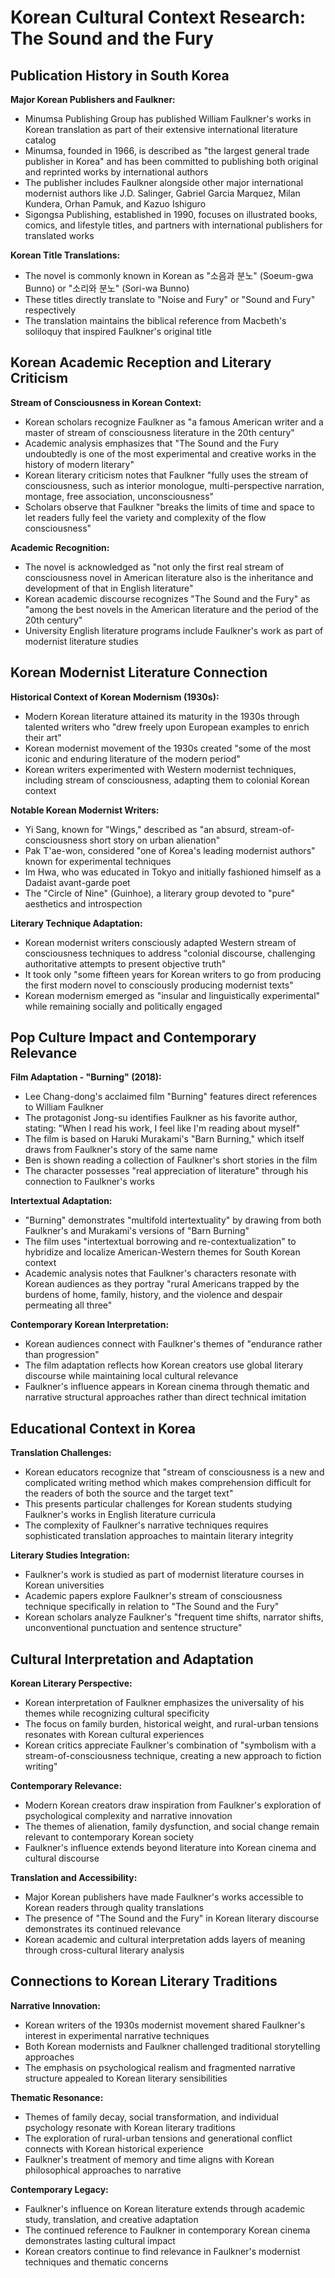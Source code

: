 # Korean Cultural Context Research: The Sound and the Fury

## Publication History in South Korea

**Major Korean Publishers and Faulkner:**
- Minumsa Publishing Group has published William Faulkner's works in Korean translation as part of their extensive international literature catalog
- Minumsa, founded in 1966, is described as "the largest general trade publisher in Korea" and has been committed to publishing both original and reprinted works by international authors
- The publisher includes Faulkner alongside other major international modernist authors like J.D. Salinger, Gabriel Garcia Marquez, Milan Kundera, Orhan Pamuk, and Kazuo Ishiguro
- Sigongsa Publishing, established in 1990, focuses on illustrated books, comics, and lifestyle titles, and partners with international publishers for translated works

**Korean Title Translations:**
- The novel is commonly known in Korean as "소음과 분노" (Soeum-gwa Bunno) or "소리와 분노" (Sori-wa Bunno)
- These titles directly translate to "Noise and Fury" or "Sound and Fury" respectively
- The translation maintains the biblical reference from Macbeth's soliloquy that inspired Faulkner's original title

## Korean Academic Reception and Literary Criticism

**Stream of Consciousness in Korean Context:**
- Korean scholars recognize Faulkner as "a famous American writer and a master of stream of consciousness literature in the 20th century"
- Academic analysis emphasizes that "The Sound and the Fury undoubtedly is one of the most experimental and creative works in the history of modern literary"
- Korean literary criticism notes that Faulkner "fully uses the stream of consciousness, such as interior monologue, multi-perspective narration, montage, free association, unconsciousness"
- Scholars observe that Faulkner "breaks the limits of time and space to let readers fully feel the variety and complexity of the flow consciousness"

**Academic Recognition:**
- The novel is acknowledged as "not only the first real stream of consciousness novel in American literature also is the inheritance and development of that in English literature"
- Korean academic discourse recognizes "The Sound and the Fury" as "among the best novels in the American literature and the period of the 20th century"
- University English literature programs include Faulkner's work as part of modernist literature studies

## Korean Modernist Literature Connection

**Historical Context of Korean Modernism (1930s):**
- Modern Korean literature attained its maturity in the 1930s through talented writers who "drew freely upon European examples to enrich their art"
- Korean modernist movement of the 1930s created "some of the most iconic and enduring literature of the modern period"
- Korean writers experimented with Western modernist techniques, including stream of consciousness, adapting them to colonial Korean context

**Notable Korean Modernist Writers:**
- Yi Sang, known for "Wings," described as "an absurd, stream-of-consciousness short story on urban alienation"
- Pak T'ae-won, considered "one of Korea's leading modernist authors" known for experimental techniques
- Im Hwa, who was educated in Tokyo and initially fashioned himself as a Dadaist avant-garde poet
- The "Circle of Nine" (Guinhoe), a literary group devoted to "pure" aesthetics and introspection

**Literary Technique Adaptation:**
- Korean modernist writers consciously adapted Western stream of consciousness techniques to address "colonial discourse, challenging authoritative attempts to present objective truth"
- It took only "some fifteen years for Korean writers to go from producing the first modern novel to consciously producing modernist texts"
- Korean modernism emerged as "insular and linguistically experimental" while remaining socially and politically engaged

## Pop Culture Impact and Contemporary Relevance

**Film Adaptation - "Burning" (2018):**
- Lee Chang-dong's acclaimed film "Burning" features direct references to William Faulkner
- The protagonist Jong-su identifies Faulkner as his favorite author, stating: "When I read his work, I feel like I'm reading about myself"
- The film is based on Haruki Murakami's "Barn Burning," which itself draws from Faulkner's story of the same name
- Ben is shown reading a collection of Faulkner's short stories in the film
- The character possesses "real appreciation of literature" through his connection to Faulkner's works

**Intertextual Adaptation:**
- "Burning" demonstrates "multifold intertextuality" by drawing from both Faulkner's and Murakami's versions of "Barn Burning"
- The film uses "intertextual borrowing and re-contextualization" to hybridize and localize American-Western themes for South Korean context
- Academic analysis notes that Faulkner's characters resonate with Korean audiences as they portray "rural Americans trapped by the burdens of home, family, history, and the violence and despair permeating all three"

**Contemporary Korean Interpretation:**
- Korean audiences connect with Faulkner's themes of "endurance rather than progression"
- The film adaptation reflects how Korean creators use global literary discourse while maintaining local cultural relevance
- Faulkner's influence appears in Korean cinema through thematic and narrative structural approaches rather than direct technical imitation

## Educational Context in Korea

**Translation Challenges:**
- Korean educators recognize that "stream of consciousness is a new and complicated writing method which makes comprehension difficult for the readers of both the source and the target text"
- This presents particular challenges for Korean students studying Faulkner's works in English literature curricula
- The complexity of Faulkner's narrative techniques requires sophisticated translation approaches to maintain literary integrity

**Literary Studies Integration:**
- Faulkner's work is studied as part of modernist literature courses in Korean universities
- Academic papers explore Faulkner's stream of consciousness technique specifically in relation to "The Sound and the Fury"
- Korean scholars analyze Faulkner's "frequent time shifts, narrator shifts, unconventional punctuation and sentence structure"

## Cultural Interpretation and Adaptation

**Korean Literary Perspective:**
- Korean interpretation of Faulkner emphasizes the universality of his themes while recognizing cultural specificity
- The focus on family burden, historical weight, and rural-urban tensions resonates with Korean cultural experiences
- Korean critics appreciate Faulkner's combination of "symbolism with a stream-of-consciousness technique, creating a new approach to fiction writing"

**Contemporary Relevance:**
- Modern Korean creators draw inspiration from Faulkner's exploration of psychological complexity and narrative innovation
- The themes of alienation, family dysfunction, and social change remain relevant to contemporary Korean society
- Faulkner's influence extends beyond literature into Korean cinema and cultural discourse

**Translation and Accessibility:**
- Major Korean publishers have made Faulkner's works accessible to Korean readers through quality translations
- The presence of "The Sound and the Fury" in Korean literary discourse demonstrates its continued relevance
- Korean academic and cultural interpretation adds layers of meaning through cross-cultural literary analysis

## Connections to Korean Literary Traditions

**Narrative Innovation:**
- Korean writers of the 1930s modernist movement shared Faulkner's interest in experimental narrative techniques
- Both Korean modernists and Faulkner challenged traditional storytelling approaches
- The emphasis on psychological realism and fragmented narrative structure appealed to Korean literary sensibilities

**Thematic Resonance:**
- Themes of family decay, social transformation, and individual psychology resonate with Korean literary traditions
- The exploration of rural-urban tensions and generational conflict connects with Korean historical experience
- Faulkner's treatment of memory and time aligns with Korean philosophical approaches to narrative

**Contemporary Legacy:**
- Faulkner's influence on Korean literature extends through academic study, translation, and creative adaptation
- The continued reference to Faulkner in contemporary Korean cinema demonstrates lasting cultural impact
- Korean creators continue to find relevance in Faulkner's modernist techniques and thematic concerns